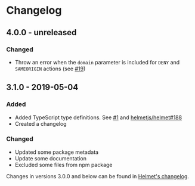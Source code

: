 # Changelog

## 4.0.0 - unreleased
### Changed
- Throw an error when the `domain` parameter is included for `DENY` and `SAMEORIGIN` actions (see [#19](https://github.com/helmetjs/frameguard/pull/19))

## 3.1.0 - 2019-05-04
### Added
- Added TypeScript type definitions. See [#1](https://github.com/helmetjs/frameguard/pull/16) and [helmetjs/helmet#188](https://github.com/helmetjs/helmet/issues/188)
- Created a changelog

### Changed
- Updated some package metadata
- Update some documentation
- Excluded some files from npm package

Changes in versions 3.0.0 and below can be found in [Helmet's changelog](https://github.com/helmetjs/helmet/blob/master/CHANGELOG.md).

